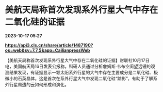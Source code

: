 # 美航天局称首次发现系外行星大气中存在二氧化硅的证据

**2023-10-17 05:27**

**https://api3.cls.cn/share/article/1487190?os=web&sv=7.7.5&app=CailianpressWeb**

【美航天局称首次发现系外行星大气中存在二氧化硅的证据】财联社10月17日电，美国航天局16日发表公报称，科研人员通过分析詹姆斯·韦布空间望远镜的观测结果发现，有证据显示一颗太阳系外行星的大气中存在主要成分是二氧化硅、极微小的石英晶体。这是首次在系外行星大气中发现二氧化硅“踪影”，有助于了解系外行星周遭的云如何形成和演化。